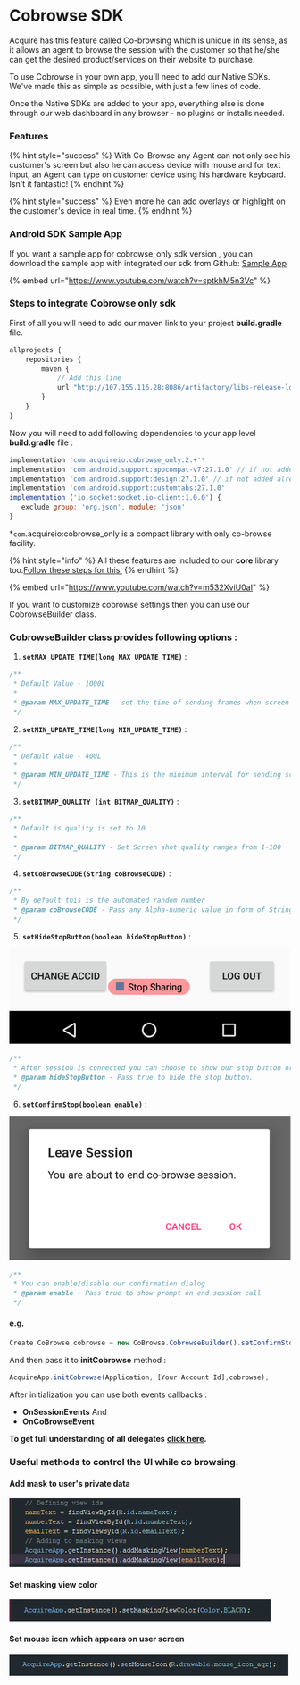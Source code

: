 # Cobrowse SDK

Acquire has this feature called Co-browsing which is unique in its sense, as it allows an agent to browse the session with the customer so that he/she can get the desired product/services on their website to purchase.

To use Cobrowse in your own app, you'll need to add our Native SDKs. We've made this as simple as possible, with just a few lines of code.

Once the Native SDKs are added to your app, everything else is done through our web dashboard in any browser - no plugins or installs needed.

### Features <a id="features"></a>

{% hint style="success" %}
 With Co-Browse any Agent can not only see his customer's screen but also he can access device with mouse and for text input, an Agent can type on customer device using his hardware keyboard. Isn't it fantastic!
{% endhint %}

{% hint style="success" %}
 Even more he can add overlays or highlight on the customer's device in real time.
{% endhint %}

### Android SDK Sample App <a id="android-sdk-sample-app"></a>

If you want a sample app for cobrowse\_only sdk version , you can download the sample app with integrated our sdk from Github: [Sample App](https://github.com/acquireio/co-browse-only-android)

{% embed url="https://www.youtube.com/watch?v=sptkhM5n3Vc" %}

### Steps to integrate Cobrowse only sdk

First of all you will need to add our maven link to your project **build.gradle** file.

```javascript
allprojects {
    repositories {
        maven {
            // Add this line 
            url "http://107.155.116.28:8086/artifactory/libs-release-local"
        }
    }
}
```

Now you will need to add following dependencies to your app level **build.gradle** file :

```javascript
implementation 'com.acquireio:cobrowse_only:2.+'*
implementation 'com.android.support:appcompat-v7:27.1.0' // if not added already
implementation 'com.android.support:design:27.1.0' // if not added already
implementation 'com.android.support:customtabs:27.1.0'
implementation ('io.socket:socket.io-client:1.0.0') {
   exclude group: 'org.json', module: 'json'
}
```

\*`com`.acquireio:cobrowse\_only  is a compact library with only co-browse facility.

{% hint style="info" %}
 All these features are included to our **core** library too.​[Follow these steps for this.](integration-guide.md)
{% endhint %}

{% embed url="https://www.youtube.com/watch?v=m532XviU0aI" %}

If you want to customize cobrowse settings then you can use our CobrowseBuilder class.

### CobrowseBuilder class provides following options :

1. **`setMAX_UPDATE_TIME(long MAX_UPDATE_TIME)`** :

```javascript
/**
 * Default Value - 1000L
 *
 * @param MAX_UPDATE_TIME - set the time of sending frames when screen is idle
 */
```

 2. **`setMIN_UPDATE_TIME(long MIN_UPDATE_TIME)`** :

```javascript
/**
 * Default Value - 400L
 *
 * @param MIN_UPDATE_TIME - This is the minimum interval for sending screenshots
 */
```

 3. **`setBITMAP_QUALITY (int BITMAP_QUALITY)`** :

```javascript
/**
 * Default is quality is set to 10
 *
 * @param BITMAP_QUALITY - Set Screen shot quality ranges from 1-100
 */
```

 4. **`setCoBrowseCODE(String coBrowseCODE)`** :

```javascript
/**
 * By default this is the automated random number
 * @param coBrowseCODE - Pass any Alpha-numeric value in form of String
 */
```

 5. **`setHideStopButton(boolean hideStopButton)`** :

![](../../.gitbook/assets/android-cobrowse.PNG)

```javascript
/**
 * After session is connected you can choose to show our stop button or not
 * @param hideStopButton - Pass true to hide the stop button.
 */
```

 6. **`setConfirmStop(boolean enable)`** :

![](../../.gitbook/assets/android-cobrowse-1.PNG)

```javascript
/**
 * You can enable/disable our confirmation dialog
 * @param enable - Pass true to show prompt on end session call
 */
```

#### e.g.

```javascript
Create CoBrowse cobrowse = new CoBrowse.CobrowseBuilder().setConfirmStop(false).setBITMAP_QUALITY(10).build();
```

 And then pass it to **initCobrowse** method :

```javascript
AcquireApp.initCobrowse(Application, [Your Account Id],cobrowse);
```

After initialization you can use both events callbacks :

* **OnSessionEvents** And
* **OnCoBrowseEvent**

**To get full understanding of all delegates** [**click here**](../acquire-delegates.md)**.**

### **Useful methods to control the UI while co browsing.** 

#### Add mask to user's private data

![](../../.gitbook/assets/android-cobrowse-2.PNG)

#### Set masking view color

![](../../.gitbook/assets/android-cobrowse-3.PNG)

#### Set mouse icon which appears on user screen 

![](../../.gitbook/assets/android-cobrowse-4.PNG)

